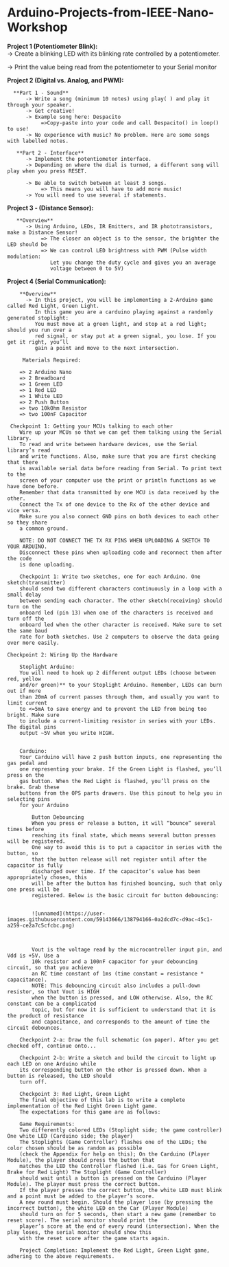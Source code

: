 # Arduino-Projects-from-IEEE-Nano-Workshop

**Project 1 (Potentiometer Blink):**  
 -> Create a blinking LED with its blinking rate controlled by a potentiometer. 
 
 -> Print the value being read from the potentiometer to your Serial monitor
 
**Project 2 (Digital vs. Analog, and PWM):**  
      
      **Part 1 - Sound**
          -> Write a song (minimum 10 notes) using play( ) and play it through your speaker.
          -> Get creative!
          -> Example song here: Despacito
               =>Copy-paste into your code and call Despacito() in loop() to use!
          -> No experience with music? No problem. Here are some songs with labelled notes.
     
       **Part 2 - Interface**
          -> Implement the potentiometer interface.
          -> Depending on where the dial is turned, a different song will play when you press RESET.

          -> Be able to switch between at least 3 songs.
               => This means you will have to add more music!
          -> You will need to use several if statements.
 **Project 3 - (Distance Sensor):** 
  
       **Overview**
          -> Using Arduino, LEDs, IR Emitters, and IR phototransistors, make a Distance Sensor!
               => The closer an object is to the sensor, the brighter the LED should be
               => We can control LED brightness with PWM (Pulse width modulation: 
                  Let you change the duty cycle and gives you an average 
                  voltage between 0 to 5V)
       
 

 
**Project 4 (Serial Communication):**  

        **Overview**
          -> In this project, you will be implementing a 2-Arduino game called Red Light, Green Light. 
             In this game you are a carduino playing against a randomly generated stoplight: 
             You must move at a green light, and stop at a red light; should you run over a 
             red signal, or stay put at a green signal, you lose. If you get it right, you’ll 
             gain a point and move to the next intersection.
             
         Materials Required:
	      
		=> 2 Arduino Nano
		=> 2 Breadboard
		=> 1 Green LED
		=> 1 Red LED
		=> 1 White LED
		=> 2 Push Button
		=> two 10kOhm Resistor
		=> two 100nF Capacitor
	   
	 Checkpoint 1: Getting your MCUs talking to each other	
		Wire up your MCUs so that we can get them talking using the Serial library. 
		To read and write between hardware devices, use the Serial library’s read 
		and write functions. Also, make sure that you are first checking that there 
		is available serial data before reading from Serial. To print text to the
		screen of your computer use the print or println functions as we have done before.
		Remember that data transmitted by one MCU is data received by the other. 
		Connect the Tx of one device to the Rx of the other device and vice versa.
		Make sure you also connect GND pins on both devices to each other so they share
		a common ground. 
		
		NOTE: DO NOT CONNECT THE TX RX PINS WHEN UPLOADING A SKETCH TO YOUR ARDUINO. 
		Disconnect these pins when uploading code and reconnect them after the code 
		is done uploading.

		Checkpoint 1: Write two sketches, one for each Arduino. One sketch(transmitter) 
		should send two different characters continuously in a loop with a small delay 
		between sending each character. The other sketch(receiving) should turn on the
		onboard led (pin 13) when one of the characters is received and turn off the 
		onboard led when the other character is received. Make sure to set the same baud 
		rate for both sketches. Use 2 computers to observe the data going over more easily.

	Checkpoint 2: Wiring Up the Hardware

		Stoplight Arduino: 
		You will need to hook up 2 different output LEDs (choose between red, yellow 
		and/or green)** to your Stoplight Arduino. Remember, LEDs can burn out if more 
		than 20mA of current passes through them, and usually you want to limit current 
		to <=5mA to save energy and to prevent the LED from being too bright. Make sure 
		to include a current-limiting resistor in series with your LEDs. The digital pins 
		output ~5V when you write HIGH.


		Carduino: 
		Your Carduino will have 2 push button inputs, one representing the gas pedal and 
		one representing your brake. If the Green Light is flashed, you’ll press on the 
		gas button. When the Red Light is flashed, you’ll press on the brake. Grab these
		buttons from the OPS parts drawers. Use this pinout to help you in selecting pins 
		for your Arduino

			Button Debouncing
			When you press or release a button, it will “bounce” several times before 
			reaching its final state, which means several button presses will be registered.
			One way to avoid this is to put a capacitor in series with the button, so 
			that the button release will not register until after the capacitor is fully 
			discharged over time. If the capacitor’s value has been appropriately chosen, this
			will be after the button has finished bouncing, such that only one press will be 
			registered. Below is the basic circuit for button debouncing:
			
			
			![unnamed](https://user-images.githubusercontent.com/59143666/138794166-0a2dcd7c-d9ac-45c1-a259-ce2a7c5cfcbc.png)
			
			

			Vout is the voltage read by the microcontroller input pin, and Vdd is +5V. Use a 
			10k resistor and a 100nF capacitor for your debouncing circuit, so that you achieve
			an RC time constant of 1ms (time constant = resistance * capacitance).
			NOTE: This debouncing circuit also includes a pull-down resistor, so that Vout is HIGH
			when the button is pressed, and LOW otherwise. Also, the RC constant can be a complicated
			topic, but for now it is sufficient to understand that it is the product of resistance 
			and capacitance, and corresponds to the amount of time the circuit debounces. 
			
		Checkpoint 2-a: Draw the full schematic (on paper). After you get checked off, continue onto...
		
		Checkpoint 2-b: Write a sketch and build the circuit to light up each LED on one Arduino while
		its corresponding button on the other is pressed down. When a button is released, the LED should 
		turn off.

		Checkpoint 3: Red Light, Green Light
		The final objective of this lab is to write a complete implementation of the Red Light Green Light game.
		The expectations for this game are as follows:

		Game Requirements:
		Two differently colored LEDs (Stoplight side; the game controller) One white LED (Carduino side; the player)
		The Stoplights (Game Controller) flashes one of the LEDs; the color chosen should be as random as possible 
		(check the Appendix for help on this); On the Carduino (Player Module), the player should press the button that 
		matches the LED the Controller flashed (i.e. Gas for Green Light, Brake for Red Light) The Stoplight (Game Controller) 
		should wait until a button is pressed on the Carduino (Player Module). The player must press the correct button. 
		If the player presses the correct button, the white LED must blink and a point must be added to the player’s score. 
		A new round must begin. Should the player lose (by pressing the incorrect button), the white LED on the Car (Player Module) 
		should turn on for 5 seconds, then start a new game (remember to reset score). The serial monitor should print the 
		player’s score at the end of every round (intersection). When the play loses, the serial monitor should show this 
		with the reset score after the game starts again.

		Project Completion: Implement the Red Light, Green Light game, adhering to the above requirements.
 
 
